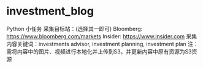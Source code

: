 # investment_blog
Python 小任务 采集目标站：(选择其一即可) Bloomberg:  https://www.bloomberg.com/markets     Insider:  https://www.insider.com     采集内容关键词：investments advisor, investment planning, investment plan 注：需将内容中的图片、视频进行本地化并上传到S3，并更新内容中原有资源为S3资源
